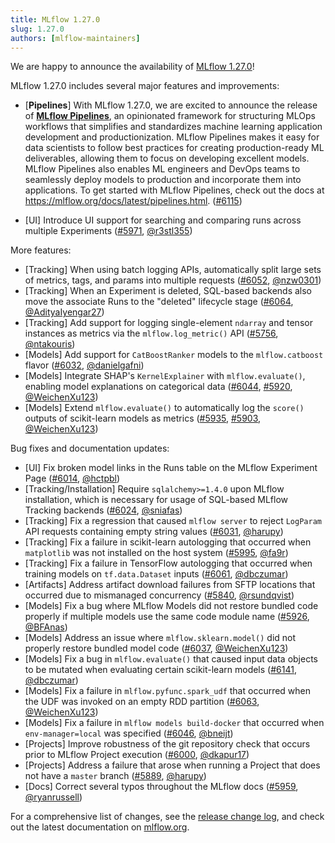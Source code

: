 ```yaml
---
title: MLflow 1.27.0
slug: 1.27.0
authors: [mlflow-maintainers]
---
```


We are happy to announce the availability of [MLflow 1.27.0](https://github.com/mlflow/mlflow/releases/tag/v1.27.0)!

MLflow 1.27.0 includes several major features and improvements:

- [**Pipelines**] With MLflow 1.27.0, we are excited to announce the release of
  [**MLflow Pipelines**](https://mlflow.org/docs/latest/pipelines.html), an opinionated framework for
  structuring MLOps workflows that simplifies and standardizes machine learning application development
  and productionization. MLflow Pipelines makes it easy for data scientists to follow best practices
  for creating production-ready ML deliverables, allowing them to focus on developing excellent models.
  MLflow Pipelines also enables ML engineers and DevOps teams to seamlessly deploy models to production
  and incorporate them into applications. To get started with MLflow Pipelines, check out the docs at
  https://mlflow.org/docs/latest/pipelines.html. ([#6115](https://github.com/mlflow/mlflow/pull/6115))

- [UI] Introduce UI support for searching and comparing runs across multiple Experiments ([#5971](https://github.com/mlflow/mlflow/pull/5971), [@r3stl355](https://github.com/r3stl355))

More features:

- [Tracking] When using batch logging APIs, automatically split large sets of metrics, tags, and params into multiple requests ([#6052](https://github.com/mlflow/mlflow/pull/6052), [@nzw0301](https://github.com/nzw0301))
- [Tracking] When an Experiment is deleted, SQL-based backends also move the associate Runs to the "deleted" lifecycle stage ([#6064](https://github.com/mlflow/mlflow/pull/6064), [@AdityaIyengar27](https://github.com/AdityaIyengar27))
- [Tracking] Add support for logging single-element `ndarray` and tensor instances as metrics via the `mlflow.log_metric()` API ([#5756](https://github.com/mlflow/mlflow/pull/5756), [@ntakouris](https://github.com/ntakouris))
- [Models] Add support for `CatBoostRanker` models to the `mlflow.catboost` flavor ([#6032](https://github.com/mlflow/mlflow/pull/6032), [@danielgafni](https://github.com/danielgafni))
- [Models] Integrate SHAP's `KernelExplainer` with `mlflow.evaluate()`, enabling model explanations on categorical data ([#6044](https://github.com/mlflow/mlflow/pull/6044), [#5920](https://github.com/mlflow/mlflow/pull/5920), [@WeichenXu123](https://github.com/WeichenXu123))
- [Models] Extend `mlflow.evaluate()` to automatically log the `score()` outputs of scikit-learn models as metrics ([#5935](https://github.com/mlflow/mlflow/pull/5935), [#5903](https://github.com/mlflow/mlflow/pull/5903), [@WeichenXu123](https://github.com/WeichenXu123))

Bug fixes and documentation updates:

- [UI] Fix broken model links in the Runs table on the MLflow Experiment Page ([#6014](https://github.com/mlflow/mlflow/pull/6014), [@hctpbl](https://github.com/hctpbl))
- [Tracking/Installation] Require `sqlalchemy>=1.4.0` upon MLflow installation, which is necessary for usage of SQL-based MLflow Tracking backends ([#6024](https://github.com/mlflow/mlflow/pull/6024), [@sniafas](https://github.com/sniafas))
- [Tracking] Fix a regression that caused `mlflow server` to reject `LogParam` API requests containing empty string values ([#6031](https://github.com/mlflow/mlflow/pull/6031), [@harupy](https://github.com/harupy))
- [Tracking] Fix a failure in scikit-learn autologging that occurred when `matplotlib` was not installed on the host system ([#5995](https://github.com/mlflow/mlflow/pull/5995), [@fa9r](https://github.com/fa9r))
- [Tracking] Fix a failure in TensorFlow autologging that occurred when training models on `tf.data.Dataset` inputs ([#6061](https://github.com/mlflow/mlflow/pull/6061), [@dbczumar](https://github.com/dbczumar))
- [Artifacts] Address artifact download failures from SFTP locations that occurred due to mismanaged concurrency ([#5840](https://github.com/mlflow/mlflow/pull/5840), [@rsundqvist](https://github.com/rsundqvist))
- [Models] Fix a bug where MLflow Models did not restore bundled code properly if multiple models use the same code module name ([#5926](https://github.com/mlflow/mlflow/pull/5926), [@BFAnas](https://github.com/BFAnas))
- [Models] Address an issue where `mlflow.sklearn.model()` did not properly restore bundled model code ([#6037](https://github.com/mlflow/mlflow/pull/6037), [@WeichenXu123](https://github.com/WeichenXu123))
- [Models] Fix a bug in `mlflow.evaluate()` that caused input data objects to be mutated when evaluating certain scikit-learn models ([#6141](https://github.com/mlflow/mlflow/pull/6141), [@dbczumar](https://github.com/dbczumar))
- [Models] Fix a failure in `mlflow.pyfunc.spark_udf` that occurred when the UDF was invoked on an empty RDD partition ([#6063](https://github.com/mlflow/mlflow/pull/6063), [@WeichenXu123](https://github.com/WeichenXu123))
- [Models] Fix a failure in `mlflow models build-docker` that occurred when `env-manager=local` was specified ([#6046](https://github.com/mlflow/mlflow/pull/6046), [@bneijt](https://github.com/bneijt))
- [Projects] Improve robustness of the git repository check that occurs prior to MLflow Project execution ([#6000](https://github.com/mlflow/mlflow/pull/6000), [@dkapur17](https://github.com/dkapur17))
- [Projects] Address a failure that arose when running a Project that does not have a `master` branch ([#5889](https://github.com/mlflow/mlflow/pull/5889), [@harupy](https://github.com/harupy))
- [Docs] Correct several typos throughout the MLflow docs ([#5959](https://github.com/mlflow/mlflow/pull/5959), [@ryanrussell](https://github.com/ryanrussell))

For a comprehensive list of changes, see the [release change log](https://github.com/mlflow/mlflow/releases/tag/v1.27.0), and check out the latest documentation on [mlflow.org](http://mlflow.org/).
